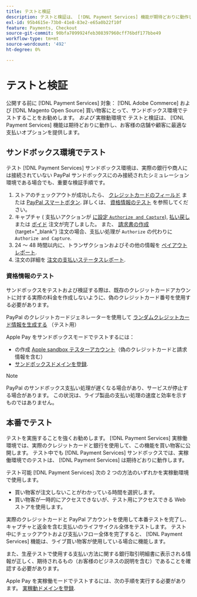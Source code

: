 ```yaml
---
title: テストと検証
description: テストと検証は、 [!DNL Payment Services] 機能が期待どおりに動作し、顧客に最適な支払いオプションを提供する
exl-id: 95b4615e-73b0-41e8-83e2-e65a0b22f10f
feature: Payments, Checkout
source-git-commit: 90bfa7099924feb308397960cff76bdf177bbe49
workflow-type: tm+mt
source-wordcount: '492'
ht-degree: 0%

---
```


# テストと検証

公開する前に [!DNL Payment Services] 対象： [!DNL Adobe Commerce] および [!DNL Magento Open Source] 買い物客にとって、サンドボックス環境でテストすることをお勧めします。 _および_ 実稼動環境で テストと検証は、 [!DNL Payment Services] 機能は期待どおりに動作し、お客様の店舗や顧客に最適な支払いオプションを提供します。

## サンドボックス環境でテスト

テスト [!DNL Payment Services] サンドボックス環境は、実際の銀行や商人には接続されていない PayPal サンドボックスにのみ接続されたシミュレーション環境である場合でも、重要な検証手順です。

1. ストアのチェックアウトが成功したら、 [クレジットカードのフィールド](payments-options.md#credit-card-fields) または [PayPal スマートボタン](payments-options.md#paypal-smart-buttons). 詳しくは、 [資格情報のテスト](#testing-credentials) を参照してください。
1. キャプチャ ( 支払いアクションが [に設定 `Authorize and Capture`](onboard.md#set-payment-services-as-payment-method)), [払い戻し](refunds.md)または [ボイド](voids.md) 注文が完了しました。 また、 [請求書の作成](https://docs.magento.com/user-guide/sales/invoice-create.html){target="_blank"} 注文の場合、支払い処理が `Authorize` の代わりに `Authorize and Capture`.
1. 24 ～ 48 時間以内に、トランザクションおよびその他の情報を [ペイアウトレポート](payouts.md).
1. 注文の詳細を [注文の支払いステータスレポート](order-payment-status.md).

### 資格情報のテスト

サンドボックスをテストおよび検証する際は、既存のクレジットカードアカウントに対する実際の料金を作成しないように、偽のクレジットカード番号を使用する必要があります。

PayPal のクレジットカードジェネレーターを使用して [ランダムクレジットカード情報を生成する](https://www.paypal.com/us/smarthelp/article/where-can-i-find-test-credit-card-numbers-ts2157) （テスト用）

Apple Pay をサンドボックスモードでテストするには：

* の作成 [Apple sandbox テスターアカウント](https://developer.apple.com/apple-pay/sandbox-testing/#create-a-sandbox-tester-account)（偽のクレジットカードと請求情報を含む）
* [サンドボックスドメインを登録](https://developer.paypal.com/docs/checkout/apm/apple-pay/#link-registeryoursandboxdomains).

>[!NOTE]
>
>PayPal のサンドボックス支払い処理が遅くなる場合があり、サービスが停止する場合があります。 この状況は、ライブ製品の支払い処理の速度と効率を示すものではありません。

## 本番でテスト

テストを実施することを強くお勧めします。 [!DNL Payment Services] 実稼働環境では、実際のクレジットカードと銀行を使用して、この機能を買い物客に公開します。 テスト中でも [!DNL Payment Services] サンドボックスでは、実稼働環境でのテストは、 [!DNL Payment Services] は期待どおりに動作します。

テスト可能 [!DNL Payment Services] 次の 2 つの方法のいずれかを実稼動環境で使用します。

* 買い物客が注文しないことがわかっている時間を選択します。
* 買い物客が一時的にアクセスできないが、テスト用にアクセスできる Web ストアを使用します。

実際のクレジットカードと PayPal アカウントを使用して本番テストを完了し、キャプチャと返金を含む支払いのライフサイクル全体をテストします。 テスト中にチェックアウトおよび支払いフロー全体を完了すると、 [!DNL Payment Services] 機能は、ライブ買い物客が使用している場合に機能します。

また、生産テストで使用する支払い方法に関する銀行取引明細書に表示される情報が正しく、期待されるもの（お客様のビジネスの説明を含む）であることを確認する必要があります。

Apple Pay を実稼働モードでテストするには、次の手順を実行する必要があります。 [実稼動ドメインを登録](https://developer.paypal.com/docs/checkout/apm/apple-pay/#register-your-live-domain).
